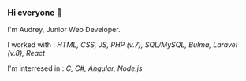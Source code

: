### Hi everyone 🖖

I'm Audrey, Junior Web Developer.

I worked with : *HTML, CSS, JS, PHP (v.7), SQL/MySQL, Bulma, Laravel (v.8), React*

I'm interresed in : *C, C#, Angular, Node.js*
